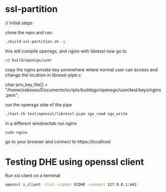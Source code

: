 # ssl-partition

// initial steps

clone the repo and run:

```bash
./build-ssl-partition.sh -g
```

this will compile opensgx, and nginx with libressl
now go to

```bash
cd build/opensgx/user
```

copy the nginx private key somewhere where normal user can access and change the location in libressl-pipe.c

char priv_key_file[] = "/home/osboxes/Documents/scripts/buildsgx/opensgx/user/test/keys/nginx.pem";

run the opensgx side of the pipe
```bash
./test.sh test/openssl/libressl-pipe sgx_read sgx_write
```

in a different window/tab run nginx
```bash
sudo nginx
```

go to your browser and connect to 
https://localhost


# Testing DHE using openssl client 

Run ssl client on a terminal 

```bash
openssl s_client -tls1 -cipher ECDHE -connect 127.0.0.1:443
```

